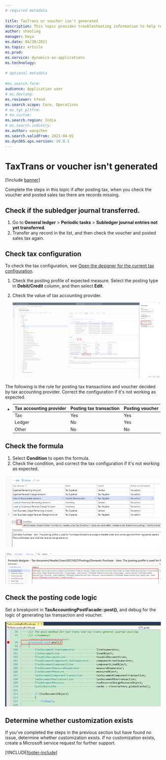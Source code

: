 ```yaml
---
# required metadata

title: TaxTrans or voucher isn't generated
description: This topic provides troubleshooting information to help resolve this issue when TaxTrans or voucher isn't generated.
author: shaoling
manager: beya
ms.date: 04/30/2021
ms.topic: article
ms.prod: 
ms.service: dynamics-ax-applications
ms.technology: 

# optional metadata

#ms.search.form:
audience: Application user
# ms.devlang: 
ms.reviewer: kfend
ms.search.scope: Core, Operations
# ms.tgt_pltfrm: 
# ms.custom: 
ms.search.region: India
# ms.search.industry: 
ms.author: wangchen
ms.search.validFrom: 2021-04-01
ms.dyn365.ops.version: 10.0.1
---
```


# TaxTrans or voucher isn't generated

[!include [banner](../includes/banner.md)]

Complete the steps in this topic if after posting tax, when you check the voucher and posted sales tax there are records missing.

## Check if the subledger journal transferred. 

1. Go to **General ledger** > **Periodic tasks** > **Subledger journal entries not yet transferred**.
2. Transfer any record in the list, and then check the voucher and posted sales tax again.

## Check tax configuration

To check the tax configuration, see [Open the designer for the current tax configuration](apac-ind-GST-troubleshooting-open-designer-current-used-tax-configuration.md).  

1. Check the posting profile of expected measure. Select the posting type in **Debit/Credit** column, and then select **Edit**. 
2. Check the value of tax accounting provider.

    ![Tax accounting provider value](./media/taxtrans-voucher-notgenerated-Picture3.png)

  The following is the rule for posting tax transactions and voucher decided by tax accounting provider. Correct the configuration if it's not working as expected.

- | **Tax accounting provider** | **Posting tax transaction** | **Posting voucher** |
  | --------------------------- | --------------------------- | ------------------- |
  | Tax                         | Yes                         | Yes                 |
  | Ledger                      | No                          | Yes                 |
  | Other                       | No                          | No                  |

## Check the formula

1. Select **Condition** to open the formula. 
2. Check the condition, and correct the tax configuration if it's not working as expected.

  ![Condition field](./media/taxtrans-voucher-notgenerated-Picture4.png)

  ![Formula](./media/taxtrans-voucher-notgenerated-Picture5.png)

## Check the posting code logic
Set a breakpoint in **TaxAccountingPostFacade::post()**, and debug for the logic of generating tax transaction and voucher. 

  ![Breakpoint](./media/taxtrans-voucher-notgenerated-Picture6.png)

## Determine whether customization exists

If you've completed the steps in the previous section but have found no issue, determine whether customization exists. If no customization exists, create a Microsoft service request for further support.

[!INCLUDE[footer-include](../../includes/footer-banner.md)]
